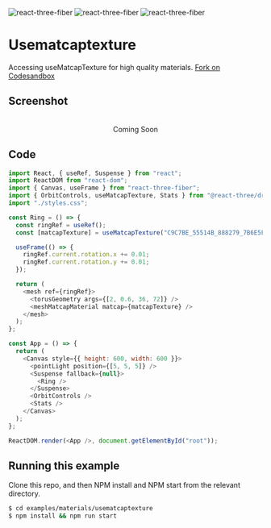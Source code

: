 ![react-three-fiber](https://img.shields.io/badge/dynamic/json?url=https://raw.githubusercontent.com/onion2k/r3f-by-example/develop/examples/materials/usematcaptexture/package.json&label=react-three-fiber&query=$.dependencies['react-three-fiber']&color=green) ![react-three-fiber](https://img.shields.io/badge/dynamic/json?url=https://raw.githubusercontent.com/onion2k/r3f-by-example/develop/examples/materials/usematcaptexture/package.json&label=three&query=$.dependencies['three']&color=green) ![react-three-fiber](https://img.shields.io/badge/dynamic/json?url=https://raw.githubusercontent.com/onion2k/r3f-by-example/develop/examples/materials/usematcaptexture/package.json&label=@react-three/drei&query=$.dependencies['@react-three/drei']&color=green)

# Usematcaptexture

Accessing useMatcapTexture for high quality materials. [Fork on Codesandbox](https://githubbox.com/onion2k/r3f-by-example/tree/develop/examples/materials/usematcaptexture)

## Screenshot
<div align="center">
  <br>
    Coming Soon
  <br>
</div>

## Code
```js
import React, { useRef, Suspense } from "react";
import ReactDOM from "react-dom";
import { Canvas, useFrame } from "react-three-fiber";
import { OrbitControls, useMatcapTexture, Stats } from "@react-three/drei";
import "./styles.css";

const Ring = () => {
  const ringRef = useRef();
  const [matcapTexture] = useMatcapTexture("C9C7BE_55514B_888279_7B6E5F", 1024);

  useFrame(() => {
    ringRef.current.rotation.x += 0.01;
    ringRef.current.rotation.y += 0.01;
  });

  return (
    <mesh ref={ringRef}>
      <torusGeometry args={[2, 0.6, 36, 72]} />
      <meshMatcapMaterial matcap={matcapTexture} />
    </mesh>
  );
};

const App = () => {
  return (
    <Canvas style={{ height: 600, width: 600 }}>
      <pointLight position={[5, 5, 5]} />
      <Suspense fallback={null}>
        <Ring />
      </Suspense>
      <OrbitControls />
      <Stats />
    </Canvas>
  );
};

ReactDOM.render(<App />, document.getElementById("root"));

```

## Running this example

Clone this repo, and then NPM install and NPM start from the relevant directory.

```bash
$ cd examples/materials/usematcaptexture
$ npm install && npm run start
```